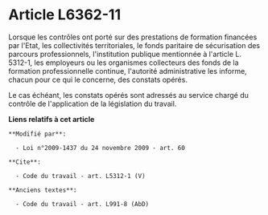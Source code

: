 # Article L6362-11

Lorsque les contrôles ont porté sur des prestations de formation financées par l'Etat, les collectivités territoriales, le
fonds paritaire de sécurisation des parcours professionnels, l'institution publique mentionnée à l'article L. 5312-1, les
employeurs ou les organismes collecteurs des fonds de la formation professionnelle continue, l'autorité administrative les
informe, chacun pour ce qui le concerne, des constats opérés. 

Le cas échéant, les constats opérés sont adressés au service chargé du contrôle de l'application de la législation du
travail.

**Liens relatifs à cet article**

	**Modifié par**:

	  - Loi n°2009-1437 du 24 novembre 2009 - art. 60

	**Cite**:

	  - Code du travail - art. L5312-1 (V)

	**Anciens textes**:

	  - Code du travail - art. L991-8 (AbD)
